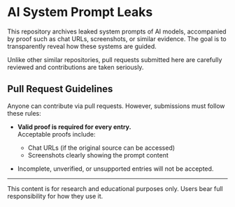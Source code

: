 # AI System Prompt Leaks

This repository archives leaked system prompts of AI models, accompanied by proof such as chat URLs, screenshots, or similar evidence. The goal is to transparently reveal how these systems are guided.

Unlike other similar repositories, pull requests submitted here are carefully reviewed and contributions are taken seriously.

## Pull Request Guidelines

Anyone can contribute via pull requests. However, submissions must follow these rules:

- **Valid proof is required for every entry.**  
  Acceptable proofs include:
  - Chat URLs (if the original source can be accessed)  
  - Screenshots clearly showing the prompt content

- Incomplete, unverified, or unsupported entries will not be accepted.

---

This content is for research and educational purposes only. Users bear full responsibility for how they use it.
